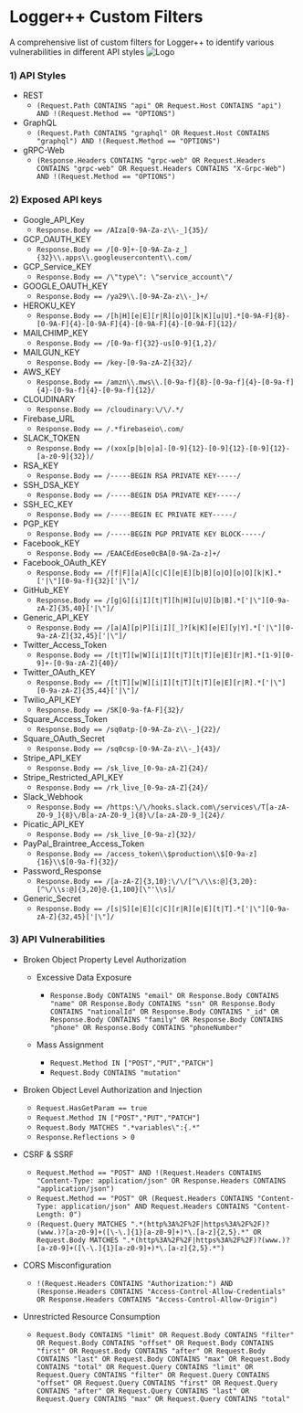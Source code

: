 
# Logger++ Custom Filters 
A comprehensive list of custom filters for Logger++ to identify various vulnerabilities in different API styles
![Logo](https://raw.githubusercontent.com/bnematzadeh/LoggerPlusPlus-API-Filters/refs/heads/main/logger%2B%2B.png)

### 1) API Styles
- REST
  - ```(Request.Path CONTAINS "api" OR Request.Host CONTAINS "api") AND !(Request.Method == "OPTIONS")```
- GraphQL 
  - ```(Request.Path CONTAINS "graphql" OR Request.Host CONTAINS "graphql") AND !(Request.Method == "OPTIONS")```
- gRPC-Web
  - ```(Response.Headers CONTAINS "grpc-web" OR Request.Headers CONTAINS "grpc-web" OR Request.Headers CONTAINS "X-Grpc-Web") AND !(Request.Method == "OPTIONS") ```
 
### 2) Exposed API keys  
- Google_API_Key
  - ```Response.Body == /AIza[0-9A-Za-z\\-_]{35}/```
- GCP_OAUTH_KEY 
  - ```Response.Body == /[0-9]+-[0-9A-Za-z_]{32}\\.apps\\.googleusercontent\\.com/```
- GCP_Service_KEY
  - ```Response.Body == /\"type\": \"service_account\"/```
- GOOGLE_OAUTH_KEY
  - ```Response.Body == /ya29\\.[0-9A-Za-z\\-_]+/```
- HEROKU_KEY 
  - ```Response.Body == /[h|H][e|E][r|R][o|O][k|K][u|U].*[0-9A-F]{8}-[0-9A-F]{4}-[0-9A-F]{4}-[0-9A-F]{4}-[0-9A-F]{12}/```
- MAILCHIMP_KEY
  - ```Response.Body == /[0-9a-f]{32}-us[0-9]{1,2}/```
- MAILGUN_KEY
  - ```Response.Body == /key-[0-9a-zA-Z]{32}/```
- AWS_KEY 
  - ```Response.Body == /amzn\\.mws\\.[0-9a-f]{8}-[0-9a-f]{4}-[0-9a-f]{4}-[0-9a-f]{4}-[0-9a-f]{12}/```
- CLOUDINARY
  - ```Response.Body == /cloudinary:\/\/.*/```
- Firebase_URL
  - ```Response.Body == /.*firebaseio\.com/```
- SLACK_TOKEN 
  - ```Response.Body == /(xox[p|b|o|a]-[0-9]{12}-[0-9]{12}-[0-9]{12}-[a-z0-9]{32})/```
- RSA_KEY
  - ```Response.Body == /-----BEGIN RSA PRIVATE KEY-----/```
- SSH_DSA_KEY
  - ```Response.Body == /-----BEGIN DSA PRIVATE KEY-----/```
- SSH_EC_KEY 
  - ```Response.Body == /-----BEGIN EC PRIVATE KEY-----/```
- PGP_KEY
  - ```Response.Body == /-----BEGIN PGP PRIVATE KEY BLOCK-----/```
- Facebook_KEY
  - ```Response.Body == /EAACEdEose0cBA[0-9A-Za-z]+/```
- Facebook_OAuth_KEY 
  - ```Response.Body == /[f|F][a|A][c|C][e|E][b|B][o|O][o|O][k|K].*['|\"][0-9a-f]{32}['|\"]/```
- GitHub_KEY
  - ```Response.Body == /[g|G][i|I][t|T][h|H][u|U][b|B].*['|\"][0-9a-zA-Z]{35,40}['|\"]/```
- Generic_API_KEY
  - ```Response.Body == /[a|A][p|P][i|I][_]?[k|K][e|E][y|Y].*['|\"][0-9a-zA-Z]{32,45}['|\"]/```
- Twitter_Access_Token
  - ```Response.Body == /[t|T][w|W][i|I][t|T][t|T][e|E][r|R].*[1-9][0-9]+-[0-9a-zA-Z]{40}/```
- Twitter_OAuth_KEY
  - ```Response.Body == /[t|T][w|W][i|I][t|T][t|T][e|E][r|R].*['|\"][0-9a-zA-Z]{35,44}['|\"]/```
- Twilio_API_KEY
  - ```Response.Body == /SK[0-9a-fA-F]{32}/```
- Square_Access_Token 
  - ```Response.Body == /sq0atp-[0-9A-Za-z\\-_]{22}/```
- Square_OAuth_Secret
  - ```Response.Body == /sq0csp-[0-9A-Za-z\\-_]{43}/```
- Stripe_API_KEY
  - ```Response.Body == /sk_live_[0-9a-zA-Z]{24}/```
- Stripe_Restricted_API_KEY
  - ```Response.Body == /rk_live_[0-9a-zA-Z]{24}/```
- Slack_Webhook 
  - ```Response.Body == /https:\/\/hooks.slack.com\/services\/T[a-zA-Z0-9_]{8}\/B[a-zA-Z0-9_]{8}\/[a-zA-Z0-9_]{24}/```
- Picatic_API_KEY
  - ```Response.Body == /sk_live_[0-9a-z]{32}/```
- PayPal_Braintree_Access_Token
  - ```Response.Body == /access_token\\$production\\$[0-9a-z]{16}\\$[0-9a-f]{32}/```
- Password_Response
  - ```Response.Body == /[a-zA-Z]{3,10}:\/\/[^\/\\s:@]{3,20}:[^\/\\s:@]{3,20}@.{1,100}[\"'\\s]/```
- Generic_Secret
  - ```Response.Body == /[s|S][e|E][c|C][r|R][e|E][t|T].*['|\"][0-9a-zA-Z]{32,45}['|\"]/```
      
### 3) API Vulnerabilities 

- Broken Object Property Level Authorization
  - Excessive Data Exposure
    - ```Response.Body CONTAINS "email" OR Response.Body CONTAINS "name" OR Response.Body CONTAINS "ssn" OR Response.Body CONTAINS "nationalId" OR Response.Body CONTAINS "_id" OR Response.Body CONTAINS "family" OR Response.Body CONTAINS "phone" OR Response.Body CONTAINS "phoneNumber"```

  - Mass Assignment 
     - ```Request.Method IN ["POST","PUT","PATCH"]```
     - ```Request.Body CONTAINS "mutation"```
   
 - Broken Object Level Authorization and Injection
      - ```Request.HasGetParam == true```
      - ```Request.Method IN ["POST","PUT","PATCH"]```
      - ```Request.Body MATCHES ".*variables\":{.*"```
      - ```Response.Reflections > 0```
          
- CSRF & SSRF
    - ```Request.Method == "POST" AND !(Request.Headers CONTAINS "Content-Type: application/json" OR Response.Headers CONTAINS "application/json")```
	- ```Request.Method == "POST" OR (Request.Headers CONTAINS "Content-Type: application/json" AND Request.Headers CONTAINS "Content-Length: 0")```
	- ```(Request.Query MATCHES ".*(http%3A%2F%2F|https%3A%2F%2F)?(www.)?[a-z0-9]+([\-\.]{1}[a-z0-9]+)*\.[a-z]{2,5}.*" OR Request.Body MATCHES ".*(http%3A%2F%2F|https%3A%2F%2F)?(www.)?[a-z0-9]+([\-\.]{1}[a-z0-9]+)*\.[a-z]{2,5}.*")```
-  CORS Misconfiguration
	  - ```!(Request.Headers CONTAINS "Authorization:") AND (Response.Headers CONTAINS "Access-Control-Allow-Credentials" OR Response.Headers CONTAINS "Access-Control-Allow-Origin")```
  - Unrestricted Resource Consumption
	  - ```Request.Body CONTAINS "limit" OR Request.Body CONTAINS "filter" OR Request.Body CONTAINS "offset" OR Request.Body CONTAINS "first" OR Request.Body CONTAINS "after" OR Request.Body CONTAINS "last" OR Request.Body CONTAINS "max" OR Request.Body CONTAINS "total" OR Request.Query CONTAINS "limit" OR Request.Query CONTAINS "filter" OR Request.Query CONTAINS "offset" OR Request.Query CONTAINS "first" OR Request.Query CONTAINS "after" OR Request.Query CONTAINS "last" OR Request.Query CONTAINS "max" OR Request.Query CONTAINS "total"```

